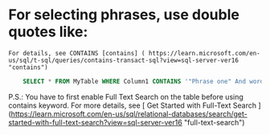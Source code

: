 # For selecting phrases, use double quotes like:
    For details, see CONTAINS [contains] ( https://learn.microsoft.com/en-us/sql/t-sql/queries/contains-transact-sql?view=sql-server-ver16 "contains")

```sql
    SELECT * FROM MyTable WHERE Column1 CONTAINS '"Phrase one" And word2 And "Phrase Two"'
```
P.S.: You have to first enable Full Text Search on the table before using contains keyword. For more details, see [ Get Started with Full-Text Search ] (https://learn.microsoft.com/en-us/sql/relational-databases/search/get-started-with-full-text-search?view=sql-server-ver16 "full-text-search")